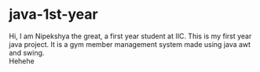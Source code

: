 # java-1st-year

Hi, I am Nipekshya the great, a first year student at IIC. This is my first year java project. It is a gym member management system made using java awt and swing. </br>
Hehehe